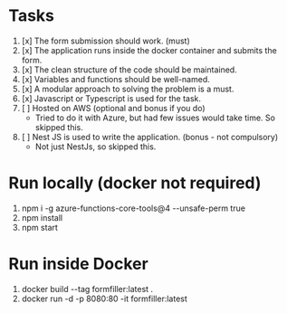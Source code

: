 # Tasks

1. [x] The form submission should work. (must)
2. [x] The application runs inside the docker container and submits the form.
3. [x] The clean structure of the code should be maintained.
4. [x] Variables and functions should be well-named.
5. [x] A modular approach to solving the problem is a must.
6. [x] Javascript or Typescript is used for the task.
7. [ ] Hosted on AWS (optional and bonus if you do)
   - Tried to do it with Azure, but had few issues would take time. So skipped this.
8. [ ] Nest JS is used to write the application. (bonus - not compulsory)
   - Not just NestJs, so skipped this.

# Run locally (docker not required)

1. npm i -g azure-functions-core-tools@4 --unsafe-perm true
2. npm install
3. npm start

# Run inside Docker

1. docker build --tag formfiller:latest .
2. docker run -d -p 8080:80 -it formfiller:latest
